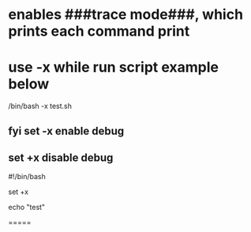 # enables ###trace mode###, which prints each command print 
# use -x while run script example below 


/bin/bash -x test.sh


## fyi set -x enable debug 

## set +x disable debug 

#!/bin/bash

set +x

echo "test"

=====
